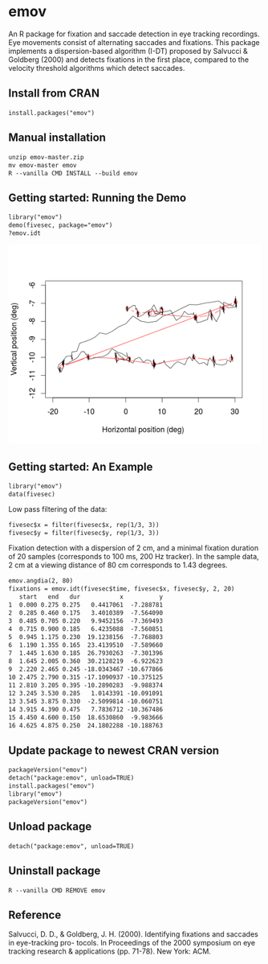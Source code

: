 # emov
An R package for fixation and saccade detection in eye tracking recordings. Eye movements consist of alternating saccades and fixations. This package implements a dispersion-based algorithm (I-DT) proposed by Salvucci & Goldberg (2000) and detects fixations in the first place, compared to the velocity threshold algorithms which detect saccades.

## Install from CRAN
    install.packages("emov")

## Manual installation
    unzip emov-master.zip
    mv emov-master emov
    R --vanilla CMD INSTALL --build emov

## Getting started: Running the Demo
    library("emov")
    demo(fivesec, package="emov")
    ?emov.idt
    
![alt tag](/inst/images/plot.png)

## Getting started: An Example
    library("emov")
    data(fivesec)

Low pass filtering of the data:

    fivesec$x = filter(fivesec$x, rep(1/3, 3))
    fivesec$y = filter(fivesec$y, rep(1/3, 3))

Fixation detection with a dispersion of 2 cm, and a minimal fixation duration of 20 samples (corresponds to 100 ms, 200 Hz tracker). In the sample data, 2 cm at a viewing distance of 80 cm corresponds to 1.43 degrees.

    emov.angdia(2, 80)
    fixations = emov.idt(fivesec$time, fivesec$x, fivesec$y, 2, 20)
       start   end   dur           x          y
    1  0.000 0.275 0.275   0.4417061  -7.288781
    2  0.285 0.460 0.175   3.4010389  -7.564090
    3  0.485 0.705 0.220   9.9452156  -7.369493
    4  0.715 0.900 0.185   6.4235088  -7.560851
    5  0.945 1.175 0.230  19.1238156  -7.768803
    6  1.190 1.355 0.165  23.4139510  -7.589660
    7  1.445 1.630 0.185  26.7930263  -7.301396
    8  1.645 2.005 0.360  30.2128219  -6.922623
    9  2.220 2.465 0.245 -18.0343467 -10.677866
    10 2.475 2.790 0.315 -17.1090937 -10.375125
    11 2.810 3.205 0.395 -10.2890283  -9.988374
    12 3.245 3.530 0.285   1.0143391 -10.091091
    13 3.545 3.875 0.330  -2.5099814 -10.060751
    14 3.915 4.390 0.475   7.7836712 -10.367486
    15 4.450 4.600 0.150  18.6530860  -9.983666
    16 4.625 4.875 0.250  24.1802288 -10.188763

## Update package to newest CRAN version
    packageVersion("emov")
    detach("package:emov", unload=TRUE)
    install.packages("emov")
    library("emov")
    packageVersion("emov")

## Unload package
    detach("package:emov", unload=TRUE)

## Uninstall package
    R --vanilla CMD REMOVE emov

## Reference
Salvucci, D. D., & Goldberg, J. H. (2000). Identifying fixations and saccades in eye-tracking pro-
tocols. In Proceedings of the 2000 symposium on eye tracking research & applications (pp. 71-78).
New York: ACM.
